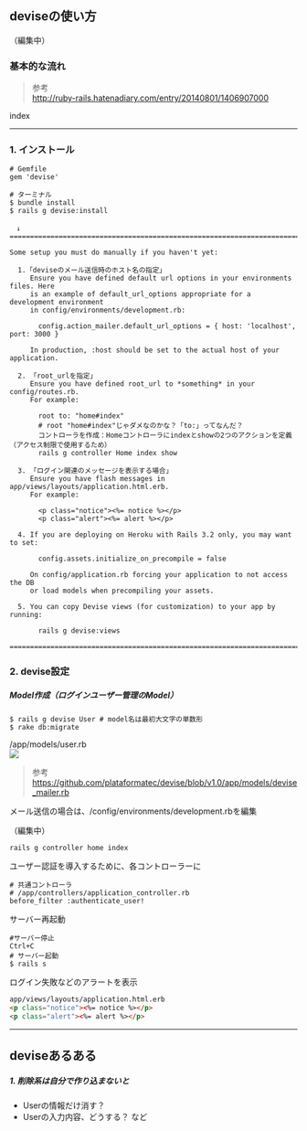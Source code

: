 
## deviseの使い方

（編集中）

### 基本的な流れ
> 参考  
http://ruby-rails.hatenadiary.com/entry/20140801/1406907000 

index

- - - 

### 1. インストール

```
# Gemfile
gem 'devise'

# ターミナル
$ bundle install
$ rails g devise:install

　↓
===============================================================================

Some setup you must do manually if you haven't yet:

  1.「deviseのメール送信時のホスト名の指定」
     Ensure you have defined default url options in your environments files. Here
     is an example of default_url_options appropriate for a development environment
     in config/environments/development.rb:
     
       config.action_mailer.default_url_options = { host: 'localhost', port: 3000 }

     In production, :host should be set to the actual host of your application.

  2. 「root_urlを指定」
     Ensure you have defined root_url to *something* in your config/routes.rb.
     For example:

       root to: "home#index"
       # root "home#index"じゃダメなのかな？「to:」ってなんだ？
       コントローラを作成：Homeコントローラにindexとshowの2つのアクションを定義（アクセス制限で使用するため）
       rails g controller Home index show

  3. 「ログイン関連のメッセージを表示する場合」
     Ensure you have flash messages in app/views/layouts/application.html.erb.
     For example:

       <p class="notice"><%= notice %></p>
       <p class="alert"><%= alert %></p>

  4. If you are deploying on Heroku with Rails 3.2 only, you may want to set:

       config.assets.initialize_on_precompile = false

     On config/application.rb forcing your application to not access the DB
     or load models when precompiling your assets.

  5. You can copy Devise views (for customization) to your app by running:

       rails g devise:views

===============================================================================
```

### 2. devise設定

##### Model作成（ログインユーザー管理のModel）

```
$ rails g devise User # model名は最初大文字の単数形
$ rake db:migrate
```

/app/models/user.rb  
![](http://i.gyazo.com/62c8a41872aa49c8c96d27fdc5decc7b.png)  

> 参考  
https://github.com/plataformatec/devise/blob/v1.0/app/models/devise_mailer.rb


メール送信の場合は、/config/environments/development.rbを編集  

（編集中）

```
rails g controller home index
```


ユーザー認証を導入するために、各コントローラーに
```
# 共通コントローラ
# /app/controllers/application_controller.rb
before_filter :authenticate_user!
```

サーバー再起動  
```
#サーバー停止  
Ctrl+C  
# サーバー起動  
$ rails s
```


ログイン失敗などのアラートを表示  
```html
app/views/layouts/application.html.erb  
<p class="notice"><%= notice %></p>
<p class="alert"><%= alert %></p>
```



- - -

## deviseあるある  

##### 1. 削除系は自分で作り込まないと
* Userの情報だけ消す？
* Userの入力内容、どうする？
など




